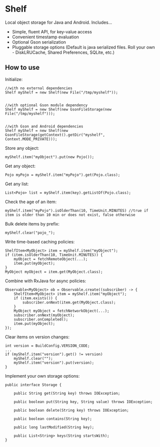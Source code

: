 # Shelf
Local object storage for Java and Android.  Includes...

- Simple, fluent API, for key-value access
- Convenient timestamp evaluation
- Optional Gson serialization
- Pluggable storage options (Default is java serialized files. Roll your own - DiskLRUCache, Shared Preferences, SQLite, etc.)


## How to use
Initialize:

    //with no external dependencies
    Shelf myShelf = new Shelf(new File("/tmp/myshelf"));


    //with optional Gson module dependency
    Shelf myShelf = new Shelf(new GsonFileStorage(new File("/tmp/myshelf")));


    //with Gson and Android dependencies
    Shelf myShelf = new Shelf(new GsonFileStorage(getContext().getDir("myshelf", Context.MODE_PRIVATE)));


Store any object:

    myShelf.item("myObject").put(new Pojo());

Get any object:

    Pojo myPojo = myShelf.item("myPojo").get(Pojo.class);

Get any list:

    List<Pojo> list = myShelf.item(key).getListOf(Pojo.class);


Check the age of an item:

    myShelf.item("myPojo").isOlderThan(10, TimeUnit.MINUTES) //true if item is older than 10 min or does not exist, false otherwise

Bulk delete items by prefix:

    myShelf.clear("pojo_");


Write time-based caching policies:

    ShelfItem<MyObject> item = myShelf.item("myObject");
    if (item.isOlderThan(10, TimeUnit.MINUTES)) {
        myObject = fetchRemoteObject(...);
        item.put(myObject);
    }
    MyObject myObject = item.get(MyObject.class);


Combine with RxJava for async policies:

    Observable<MyObject> ob = Observable.create((subscriber) -> {
        ShelfItem<MyObject> item = myShelf.item("myObject");
        if (item.exists()) {
            subscriber.onNext(item.get(MyObject.class);
        }
        MyObject myObject = fetchNetworkObject(...);
        subscriber.onNext(myObject);
        subscriber.onCompleted();
        item.put(myObject);
    });


Clear items on version changes:

    int version = BuildConfig.VERSION_CODE;
    ...
    if (myShelf.item("version").get() != version)
        myShelf.clear("");
        myShelf.item("version").put(version);
    }


Implement your own storage options:

    public interface Storage {

        public String get(String key) throws IOException;

        public boolean put(String key, String value) throws IOException;

        public boolean delete(String key) throws IOException;

        public boolean contains(String key);

        public long lastModified(String key);

        public List<String> keys(String startsWith);
    }

